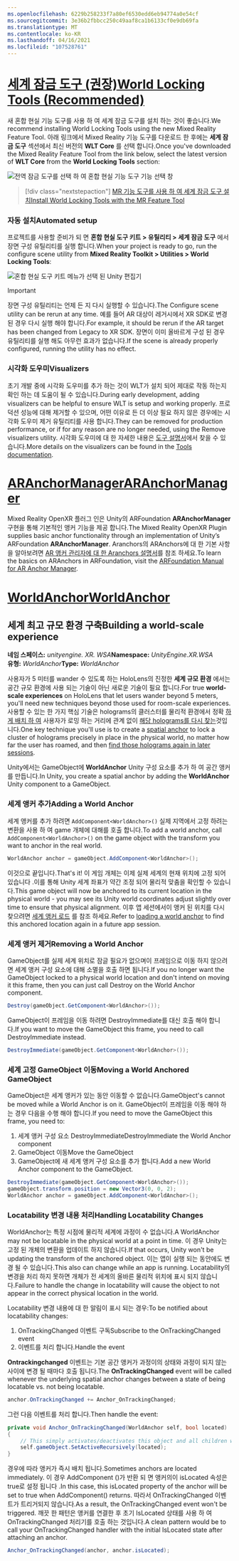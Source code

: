 ```yaml
---
ms.openlocfilehash: 6229b258233f7a80ef6530edd6eb94774a0e54cf
ms.sourcegitcommit: 3e36b2fbbcc250c49aaf8ca1b6133cf0e9db69fa
ms.translationtype: MT
ms.contentlocale: ko-KR
ms.lasthandoff: 04/16/2021
ms.locfileid: "107528761"
---
```

# <a name="world-locking-tools-recommended"></a>[<span data-ttu-id="8fc7d-101">세계 잠금 도구 (권장)</span><span class="sxs-lookup"><span data-stu-id="8fc7d-101">World Locking Tools (Recommended)</span></span>](#tab/wlt)

<span data-ttu-id="8fc7d-102">새 혼합 현실 기능 도구를 사용 하 여 세계 잠금 도구를 설치 하는 것이 좋습니다.</span><span class="sxs-lookup"><span data-stu-id="8fc7d-102">We recommend installing World Locking Tools using the new Mixed Reality Feature Tool.</span></span> <span data-ttu-id="8fc7d-103">아래 링크에서 Mixed Reality 기능 도구를 다운로드 한 후에는 **세계 잠금 도구** 섹션에서 최신 버전의 **WLT Core** 를 선택 합니다.</span><span class="sxs-lookup"><span data-stu-id="8fc7d-103">Once you've downloaded the Mixed Reality Feature Tool from the link below, select the latest version of **WLT Core** from the **World Locking Tools** section:</span></span>

![전역 잠금 도구를 선택 하 여 혼합 현실 기능 도구 기능 선택 창](../../images/spatial-anchors-setup-img-01.png)

> [!div class="nextstepaction"]
> [<span data-ttu-id="8fc7d-105">MR 기능 도구를 사용 하 여 세계 잠금 도구 설치</span><span class="sxs-lookup"><span data-stu-id="8fc7d-105">Install World Locking Tools with the MR Feature Tool</span></span>](../../welcome-to-mr-feature-tool.md)

### <a name="automated-setup"></a><span data-ttu-id="8fc7d-106">자동 설치</span><span class="sxs-lookup"><span data-stu-id="8fc7d-106">Automated setup</span></span>

<span data-ttu-id="8fc7d-107">프로젝트를 사용할 준비가 되 면 **혼합 현실 도구 키트 > 유틸리티 > 세계 잠금 도구** 에서 장면 구성 유틸리티를 실행 합니다.</span><span class="sxs-lookup"><span data-stu-id="8fc7d-107">When your project is ready to go, run the configure scene utility from **Mixed Reality Toolkit > Utilities > World Locking Tools**:</span></span>

![혼합 현실 도구 키트 메뉴가 선택 된 Unity 편집기](../../images/world-locking-configuration-img-01.jpeg)

> [!IMPORTANT]
> <span data-ttu-id="8fc7d-109">장면 구성 유틸리티는 언제 든 지 다시 실행할 수 있습니다.</span><span class="sxs-lookup"><span data-stu-id="8fc7d-109">The Configure scene utility can be rerun at any time.</span></span> <span data-ttu-id="8fc7d-110">예를 들어 AR 대상이 레거시에서 XR SDK로 변경 된 경우 다시 실행 해야 합니다.</span><span class="sxs-lookup"><span data-stu-id="8fc7d-110">For example, it should be rerun if the AR target has been changed from Legacy to XR SDK.</span></span> <span data-ttu-id="8fc7d-111">장면이 이미 올바르게 구성 된 경우 유틸리티를 실행 해도 아무런 효과가 없습니다.</span><span class="sxs-lookup"><span data-stu-id="8fc7d-111">If the scene is already properly configured, running the utility has no effect.</span></span>

### <a name="visualizers"></a><span data-ttu-id="8fc7d-112">시각화 도우미</span><span class="sxs-lookup"><span data-stu-id="8fc7d-112">Visualizers</span></span>

<span data-ttu-id="8fc7d-113">초기 개발 중에 시각화 도우미를 추가 하는 것이 WLT가 설치 되어 제대로 작동 하는지 확인 하는 데 도움이 될 수 있습니다.</span><span class="sxs-lookup"><span data-stu-id="8fc7d-113">During early development, adding visualizers can be helpful to ensure WLT is setup and working properly.</span></span> <span data-ttu-id="8fc7d-114">프로덕션 성능에 대해 제거할 수 있으며, 어떤 이유로 든 더 이상 필요 하지 않은 경우에는 시각화 도우미 제거 유틸리티를 사용 합니다.</span><span class="sxs-lookup"><span data-stu-id="8fc7d-114">They can be removed for production performance, or if for any reason are no longer needed, using the Remove visualizers utility.</span></span> <span data-ttu-id="8fc7d-115">시각화 도우미에 대 한 자세한 내용은 [도구 설명서](https://microsoft.github.io/MixedReality-WorldLockingTools-Unity/DocGen/Documentation/HowTos/Tools.html#visualizers)에서 찾을 수 있습니다.</span><span class="sxs-lookup"><span data-stu-id="8fc7d-115">More details on the visualizers can be found in the [Tools documentation](https://microsoft.github.io/MixedReality-WorldLockingTools-Unity/DocGen/Documentation/HowTos/Tools.html#visualizers).</span></span>

# <a name="aranchormanager"></a>[<span data-ttu-id="8fc7d-116">ARAnchorManager</span><span class="sxs-lookup"><span data-stu-id="8fc7d-116">ARAnchorManager</span></span>](#tab/anchorstore)

<span data-ttu-id="8fc7d-117">Mixed Reality OpenXR 플러그 인은 Unity의 ARFoundation **ARAnchorManager** 구현을 통해 기본적인 앵커 기능을 제공 합니다.</span><span class="sxs-lookup"><span data-stu-id="8fc7d-117">The Mixed Reality OpenXR Plugin supplies basic anchor functionality through an implementation of Unity’s ARFoundation **ARAnchorManager**.</span></span> <span data-ttu-id="8fc7d-118">Aranchors의 ARAnchors에 대 한 기본 사항을 알아보려면 [AR 앵커 관리자에 대 한 Aranchors 설명서](https://docs.unity3d.com/Packages/com.unity.xr.arfoundation@4.1/manual/anchor-manager.html)를 참조 하세요.</span><span class="sxs-lookup"><span data-stu-id="8fc7d-118">To learn the basics on ARAnchors in ARFoundation, visit the [ARFoundation Manual for AR Anchor Manager](https://docs.unity3d.com/Packages/com.unity.xr.arfoundation@4.1/manual/anchor-manager.html).</span></span> 

# <a name="worldanchor"></a>[<span data-ttu-id="8fc7d-119">WorldAnchor</span><span class="sxs-lookup"><span data-stu-id="8fc7d-119">WorldAnchor</span></span>](#tab/worldanchor)

## <a name="building-a-world-scale-experience"></a><span data-ttu-id="8fc7d-120">세계 최고 규모 환경 구축</span><span class="sxs-lookup"><span data-stu-id="8fc7d-120">Building a world-scale experience</span></span>

<span data-ttu-id="8fc7d-121">**네임 스페이스:** *unityengine. XR. WSA*</span><span class="sxs-lookup"><span data-stu-id="8fc7d-121">**Namespace:** *UnityEngine.XR.WSA*</span></span><br>
<span data-ttu-id="8fc7d-122">**유형:** *WorldAnchor*</span><span class="sxs-lookup"><span data-stu-id="8fc7d-122">**Type:** *WorldAnchor*</span></span>

<span data-ttu-id="8fc7d-123">사용자가 5 미터를 wander 수 있도록 하는 HoloLens의 진정한 **세계 규모 환경** 에서는 공간 규모 환경에 사용 되는 기술이 아닌 새로운 기술이 필요 합니다.</span><span class="sxs-lookup"><span data-stu-id="8fc7d-123">For true **world-scale experiences** on HoloLens that let users wander beyond 5 meters, you'll need new techniques beyond those used for room-scale experiences.</span></span> <span data-ttu-id="8fc7d-124">사용할 수 있는 한 가지 핵심 기술은 holograms의 클러스터를 물리적 환경에서 정확 [하 게 배치 하 여](../../../../design/coordinate-systems.md#spatial-anchors) 사용자가 로밍 하는 거리에 관계 없이 [해당 holograms를 다시 찾는](../../../../design/coordinate-systems.md#spatial-anchor-persistence)것입니다.</span><span class="sxs-lookup"><span data-stu-id="8fc7d-124">One key technique you'll use is to create a [spatial anchor](../../../../design/coordinate-systems.md#spatial-anchors) to lock a cluster of holograms precisely in place in the physical world, no matter how far the user has roamed, and then [find those holograms again in later sessions](../../../../design/coordinate-systems.md#spatial-anchor-persistence).</span></span>

<span data-ttu-id="8fc7d-125">Unity에서는 GameObject에 **WorldAnchor** Unity 구성 요소를 추가 하 여 공간 앵커를 만듭니다.</span><span class="sxs-lookup"><span data-stu-id="8fc7d-125">In Unity, you create a spatial anchor by adding the **WorldAnchor** Unity component to a GameObject.</span></span>

### <a name="adding-a-world-anchor"></a><span data-ttu-id="8fc7d-126">세계 앵커 추가</span><span class="sxs-lookup"><span data-stu-id="8fc7d-126">Adding a World Anchor</span></span>

<span data-ttu-id="8fc7d-127">세계 앵커를 추가 하려면 `AddComponent<WorldAnchor>()` 실제 지역에서 고정 하려는 변환을 사용 하 여 game 개체에 대해를 호출 합니다.</span><span class="sxs-lookup"><span data-stu-id="8fc7d-127">To add a world anchor, call `AddComponent<WorldAnchor>()` on the game object with the transform you want to anchor in the real world.</span></span>

```cs
WorldAnchor anchor = gameObject.AddComponent<WorldAnchor>();
```

<span data-ttu-id="8fc7d-128">이것으로 끝입니다.</span><span class="sxs-lookup"><span data-stu-id="8fc7d-128">That's it!</span></span> <span data-ttu-id="8fc7d-129">이 게임 개체는 이제 실제 세계의 현재 위치에 고정 되어 있습니다 .이를 통해 Unity 세계 좌표가 약간 조정 되어 물리적 맞춤을 확인할 수 있습니다.</span><span class="sxs-lookup"><span data-stu-id="8fc7d-129">This game object will now be anchored to its current location in the physical world - you may see its Unity world coordinates adjust slightly over time to ensure that physical alignment.</span></span> <span data-ttu-id="8fc7d-130">이후 앱 세션에서이 앵커 된 위치를 다시 찾으려면 [세계 앵커 로드](#loading-a-worldanchor) 를 참조 하세요.</span><span class="sxs-lookup"><span data-stu-id="8fc7d-130">Refer to [loading a world anchor](#loading-a-worldanchor) to find this anchored location again in a future app session.</span></span>

### <a name="removing-a-world-anchor"></a><span data-ttu-id="8fc7d-131">세계 앵커 제거</span><span class="sxs-lookup"><span data-stu-id="8fc7d-131">Removing a World Anchor</span></span>

<span data-ttu-id="8fc7d-132">GameObject를 실제 세계 위치로 잠글 필요가 없으며이 프레임으로 이동 하지 않으려면 세계 앵커 구성 요소에 대해 소멸을 호출 하면 됩니다.</span><span class="sxs-lookup"><span data-stu-id="8fc7d-132">If you no longer want the GameObject locked to a physical world location and don't intend on moving it this frame, then you can just call Destroy on the World Anchor component.</span></span>

```cs
Destroy(gameObject.GetComponent<WorldAnchor>());
```

<span data-ttu-id="8fc7d-133">GameObject이 프레임을 이동 하려면 DestroyImmediate를 대신 호출 해야 합니다.</span><span class="sxs-lookup"><span data-stu-id="8fc7d-133">If you want to move the GameObject this frame, you need to call DestroyImmediate instead.</span></span>

```cs
DestroyImmediate(gameObject.GetComponent<WorldAnchor>());
```

### <a name="moving-a-world-anchored-gameobject"></a><span data-ttu-id="8fc7d-134">세계 고정 GameObject 이동</span><span class="sxs-lookup"><span data-stu-id="8fc7d-134">Moving a World Anchored GameObject</span></span>

<span data-ttu-id="8fc7d-135">GameObject은 세계 앵커가 있는 동안 이동할 수 없습니다.</span><span class="sxs-lookup"><span data-stu-id="8fc7d-135">GameObject's cannot be moved while a World Anchor is on it.</span></span> <span data-ttu-id="8fc7d-136">GameObject이 프레임을 이동 해야 하는 경우 다음을 수행 해야 합니다.</span><span class="sxs-lookup"><span data-stu-id="8fc7d-136">If you need to move the GameObject this frame, you need to:</span></span>

1. <span data-ttu-id="8fc7d-137">세계 앵커 구성 요소 DestroyImmediate</span><span class="sxs-lookup"><span data-stu-id="8fc7d-137">DestroyImmediate the World Anchor component</span></span>
2. <span data-ttu-id="8fc7d-138">GameObject 이동</span><span class="sxs-lookup"><span data-stu-id="8fc7d-138">Move the GameObject</span></span>
3. <span data-ttu-id="8fc7d-139">GameObject에 새 세계 앵커 구성 요소를 추가 합니다.</span><span class="sxs-lookup"><span data-stu-id="8fc7d-139">Add a new World Anchor component to the GameObject.</span></span>

```cs
DestroyImmediate(gameObject.GetComponent<WorldAnchor>());
gameObject.transform.position = new Vector3(0, 0, 2);
WorldAnchor anchor = gameObject.AddComponent<WorldAnchor>();
```

### <a name="handling-locatability-changes"></a><span data-ttu-id="8fc7d-140">Locatability 변경 내용 처리</span><span class="sxs-lookup"><span data-stu-id="8fc7d-140">Handling Locatability Changes</span></span>

<span data-ttu-id="8fc7d-141">WorldAnchor는 특정 시점에 물리적 세계에 과정이 수 없습니다.</span><span class="sxs-lookup"><span data-stu-id="8fc7d-141">A WorldAnchor may not be locatable in the physical world at a point in time.</span></span> <span data-ttu-id="8fc7d-142">이 경우 Unity는 고정 된 개체의 변환을 업데이트 하지 않습니다.</span><span class="sxs-lookup"><span data-stu-id="8fc7d-142">If that occurs, Unity won't be updating the transform of the anchored object.</span></span> <span data-ttu-id="8fc7d-143">이는 앱이 실행 되는 동안에도 변경 될 수 있습니다.</span><span class="sxs-lookup"><span data-stu-id="8fc7d-143">This also can change while an app is running.</span></span> <span data-ttu-id="8fc7d-144">Locatability의 변경을 처리 하지 못하면 개체가 전 세계의 올바른 물리적 위치에 표시 되지 않습니다.</span><span class="sxs-lookup"><span data-stu-id="8fc7d-144">Failure to handle the change in locatability will cause the object to not appear in the correct physical location in the world.</span></span>

<span data-ttu-id="8fc7d-145">Locatability 변경 내용에 대 한 알림이 표시 되는 경우:</span><span class="sxs-lookup"><span data-stu-id="8fc7d-145">To be notified about locatability changes:</span></span>

1. <span data-ttu-id="8fc7d-146">OnTrackingChanged 이벤트 구독</span><span class="sxs-lookup"><span data-stu-id="8fc7d-146">Subscribe to the OnTrackingChanged event</span></span>
2. <span data-ttu-id="8fc7d-147">이벤트를 처리 합니다.</span><span class="sxs-lookup"><span data-stu-id="8fc7d-147">Handle the event</span></span>

<span data-ttu-id="8fc7d-148">**Ontrackingchanged** 이벤트는 기본 공간 앵커가 과정이의 상태와 과정이 되지 않는 사이에 변경 될 때마다 호출 됩니다.</span><span class="sxs-lookup"><span data-stu-id="8fc7d-148">The **OnTrackingChanged** event will be called whenever the underlying spatial anchor changes between a state of being locatable vs. not being locatable.</span></span>

```cs
anchor.OnTrackingChanged += Anchor_OnTrackingChanged;
```

<span data-ttu-id="8fc7d-149">그런 다음 이벤트를 처리 합니다.</span><span class="sxs-lookup"><span data-stu-id="8fc7d-149">Then handle the event:</span></span>

```cs
private void Anchor_OnTrackingChanged(WorldAnchor self, bool located)
{
    // This simply activates/deactivates this object and all children when tracking changes
    self.gameObject.SetActiveRecursively(located);
}
```

<span data-ttu-id="8fc7d-150">경우에 따라 앵커가 즉시 배치 됩니다.</span><span class="sxs-lookup"><span data-stu-id="8fc7d-150">Sometimes anchors are located immediately.</span></span> <span data-ttu-id="8fc7d-151">이 경우 AddComponent ()가 반환 되 면 앵커의이 isLocated 속성은 true로 설정 됩니다 <WorldAnchor> .</span><span class="sxs-lookup"><span data-stu-id="8fc7d-151">In this case, this isLocated property of the anchor will be set to true when AddComponent<WorldAnchor>() returns.</span></span> <span data-ttu-id="8fc7d-152">따라서 OnTrackingChanged 이벤트가 트리거되지 않습니다.</span><span class="sxs-lookup"><span data-stu-id="8fc7d-152">As a result, the OnTrackingChanged event won't be triggered.</span></span> <span data-ttu-id="8fc7d-153">깨끗 한 패턴은 앵커를 연결한 후 초기 IsLocated 상태를 사용 하 여 OnTrackingChanged 처리기를 호출 하는 것입니다.</span><span class="sxs-lookup"><span data-stu-id="8fc7d-153">A clean pattern would be to call your OnTrackingChanged handler with the initial IsLocated state after attaching an anchor.</span></span>

```cs
Anchor_OnTrackingChanged(anchor, anchor.isLocated);
```